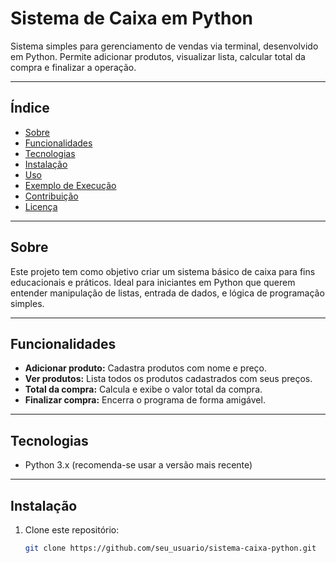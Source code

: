# Sistema de Caixa em Python

Sistema simples para gerenciamento de vendas via terminal, desenvolvido em Python. Permite adicionar produtos, visualizar lista, calcular total da compra e finalizar a operação.

---

## Índice

- [Sobre](#sobre)  
- [Funcionalidades](#funcionalidades)  
- [Tecnologias](#tecnologias)  
- [Instalação](#instalacao)  
- [Uso](#uso)  
- [Exemplo de Execução](#exemplo-de-execucao)  
- [Contribuição](#contribuicao)  
- [Licença](#licenca)  

---

## Sobre

Este projeto tem como objetivo criar um sistema básico de caixa para fins educacionais e práticos. Ideal para iniciantes em Python que querem entender manipulação de listas, entrada de dados, e lógica de programação simples.

---

## Funcionalidades

- **Adicionar produto:** Cadastra produtos com nome e preço.  
- **Ver produtos:** Lista todos os produtos cadastrados com seus preços.  
- **Total da compra:** Calcula e exibe o valor total da compra.  
- **Finalizar compra:** Encerra o programa de forma amigável.

---

## Tecnologias

- Python 3.x (recomenda-se usar a versão mais recente)

---

## Instalação

1. Clone este repositório:
   ```bash
   git clone https://github.com/seu_usuario/sistema-caixa-python.git
